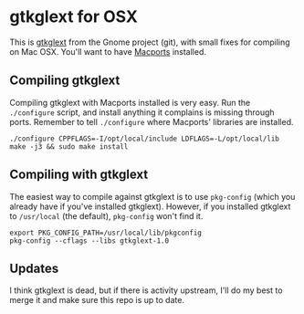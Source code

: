 gtkglext for OSX
====
This is [gtkglext](http://projects.gnome.org/gtkglext/) from the Gnome project (git), with small fixes for compiling on Mac OSX. You'll want to have [Macports](http://www.macports.org/) installed.

Compiling gtkglext
----
Compiling gtkglext with Macports installed is very easy. Run the `./configure` script, and install anything it complains is missing through ports. Remember to tell `./configure` where Macports' libraries are installed.

    ./configure CPPFLAGS=-I/opt/local/include LDFLAGS=-L/opt/local/lib
    make -j3 && sudo make install

Compiling with gtkglext
----
The easiest way to compile against gtkglext is to use `pkg-config` (which you already have if you've installed gtkglext). However, if you installed gtkglext to `/usr/local` (the default), `pkg-config` won't find it.

    export PKG_CONFIG_PATH=/usr/local/lib/pkgconfig
    pkg-config --cflags --libs gtkglext-1.0

Updates
----
I think gtkglext is dead, but if there is activity upstream, I'll do my best to merge it and make sure this repo is up to date.

